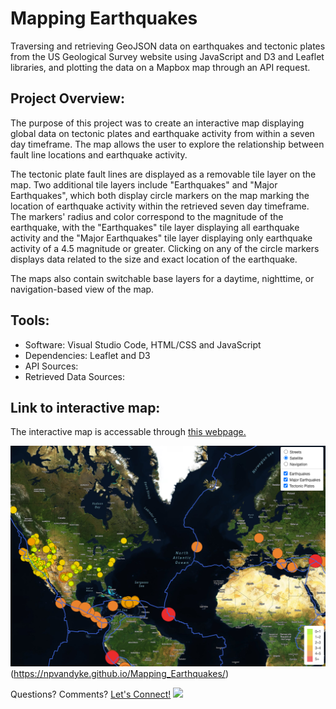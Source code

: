 # Mapping Earthquakes
Traversing and retrieving GeoJSON data on earthquakes and tectonic plates from the US Geological Survey website using JavaScript and D3 and Leaflet libraries, and plotting the data on a Mapbox map through an API request.  

## Project Overview: 
The purpose of this project was to create an interactive map displaying global data on tectonic plates and earthquake activity from within a seven day timeframe. The map allows the user to explore the relationship between fault line locations and earthquake activity. 

The tectonic plate fault lines are displayed as a removable tile layer on the map. Two additional tile layers include "Earthquakes" and "Major Earthquakes", which both display circle markers on the map marking the location of earthquake activity within the retrieved seven day timeframe. The markers' radius and color correspond to the magnitude of the earthquake, with the "Earthquakes" tile layer displaying all earthquake activity and the "Major Earthquakes" tile layer displaying only earthquake activity of a 4.5 magnitude or greater. Clicking on any of the circle markers displays data related to the size and exact location of the earthquake. 

The maps also contain switchable base layers for a daytime, nighttime, or navigation-based view of the map. 

## Tools:  
- Software: Visual Studio Code, HTML/CSS and JavaScript 
- Dependencies: Leaflet and D3 
- API Sources: 
- Retrieved Data Sources: 

## Link to interactive map:
The interactive map is accessable through [this webpage.](https://npvandyke.github.io/Mapping_Earthquakes/) 

![satellite map view](EarthquakeNight.png)(https://npvandyke.github.io/Mapping_Earthquakes/)


Questions? Comments? [Let's Connect!](https://www.linkedin.com/in/natalie-vandyke-npv/) ![](https://img.shields.io/badge/LinkedIn-0077B5?style=for-the-badge&logo=linkedin&logoColor=white)
